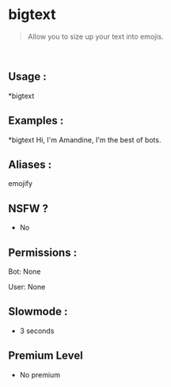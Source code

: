 # bigtext

> Allow you to size up your text into emojis.

<br>

## Usage :

*bigtext <message>

## Examples :

*bigtext Hi, I'm Amandine, I'm the best of bots.

## Aliases :

emojify

## NSFW ?

- No

## Permissions :

Bot: None
<br>

User: None

## Slowmode :

- 3 seconds

## Premium Level

- No premium